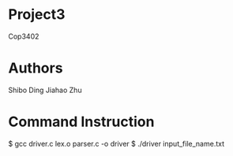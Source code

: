 # Project3
Cop3402

# Authors
Shibo Ding
Jiahao Zhu

# Command Instruction
$ gcc driver.c lex.o parser.c -o driver
$ ./driver input_file_name.txt
